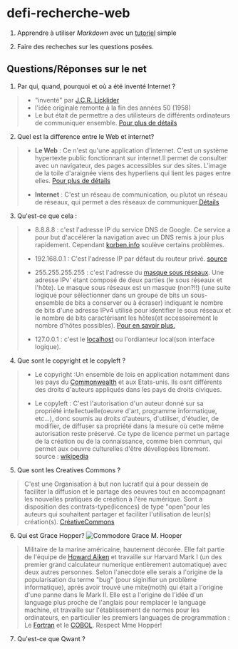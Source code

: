 # defi-recherche-web #

1. Apprendre à utiliser _Markdown_ avec un [tutoriel](http://www.markdowntutorial.com) simple

2. Faire des recheches sur les questions posées.

## Questions/Réponses sur le net ##

1. Par qui, quand, pourquoi et où a été inventé Internet ?
>* "inventé" par [ J.C.R. Licklider](https://fr.wikipedia.org/wiki/Joseph_Carl_Robnett_Licklider)
>* l'idée originale remonte à la fin des années 50 (1958)
>* Le but était de permettre a des utilisteurs de différents ordinateurs de communiquer ensemble.
[Pour plus de détails](https://fr.wikipedia.org/wiki/Histoire_d'Internet#Chronologie_s.C3.A9lective)

2. Quel est la difference entre le Web et internet?

>* **Le Web** : Ce n'est qu'une application d'internet. C'est un système hypertexte public fonctionnant sur internet.Il permet de consulter avec un navigateur, des pages accessibles sur des sites. L'image de la toile d'araignée viens des hyperliens qui lient les pages entre elles. [Pour plus de détails](https://fr.wikipedia.org/wiki/World_Wide_Web)
>
>* **Internet** : C'est un réseau de communication, ou plutot un réseau de réseaux, qui permet a des réseaux de communiquer.[Détails](https://fr.wikipedia.org/wiki/Internet)

3. Qu'est-ce que cela :

>* 8.8.8.8 : c'est l'adresse IP du service DNS de Google. Ce service a pour but d'accélérer la navigation avec un DNS remis à jour plus rapidement. Cependant [korben.info](https://korben.info/dns-google.html) soulève certains problèmes.
>
>* 192.168.0.1 : C'est l'adresse IP par défaut du routeur privé.
[source](https://www.lifewire.com/192-168-0-1-818066)
>
>* 255.255.255.255 : c'est l'adresse du [masque sous réseaux](https://fr.wikipedia.org/wiki/Sous-r%C3%A9seau#Masque_de_sous-r.C3.A9seau). Une adresse IPv' étant composé de deux parties (le sous réseaux et l'hôte). Le masque sous réseaux est un masque (non?!!) (une suite logique pour sélectionner dans un groupe de bits un sous-ensemble de bits a conserver ou à écraser) indiquant le nombre de bits d'une adresse IPv4 utilisé pour identifier le sous réseaux et le nombre de bits caractérisant les hôtes(et accessoirement le nombre d'hôtes possibles). [Pour en savoir plus.](https://fr.wikipedia.org/wiki/Sous-r%C3%A9seau#Masque_de_sous-r.C3.A9seau)
>
>* 127.0.0.1 : c'est le [localhost](https://fr.wikipedia.org/wiki/Localhost) ou l'ordianteur local(son interface logique).

4. Que sont le copyright et le copyleft ?

>* Le copyright :Un ensemble de lois en application notamment dans les pays du [Commonwealth](https://fr.wikipedia.org/wiki/Commonwealth) et aux Etats-unis. Ils osnt différents des droits d'auteurs appliqués dans les pays de droits civiques.
>
>* Le copyleft : C'est l'autorisation d'un auteur donné sur sa propriété intellectuelle(oeuvre d'art, programme informatique, etc...), donc soumis au droits d'auteurs, d'utiliser, d'étudier, de modifier, de diffuser sa propriété dans la mesure où cette même autorisation reste préservé. Ce type de licence permet un partage de la création ou de la connaissance, comme bien commun, qui permet aux oeuvre culturelles d'être dévellopées librement.
source : [wikipedia](https://fr.wikipedia.org/wiki/Copyleft)

5. Que sont les Creatives Commons ?
> C'est une Organisation à but non lucratif qui à pour dessein de faciliter la diffusion et le partage des oeuvres tout en accompagnant les nouvelles pratiques de création à l'ère numérique. Sont a disposition des contrats-type(licences) de type "open"pour les auteurs qui souhaitent partager et faciliter l'utilisation de leur(s) création(s).
[CréativeCommons](http://creativecommons.fr/)

6. Qui est Grace Hopper?
![Commodore Grace M. Hooper](https://upload.wikimedia.org/wikipedia/commons/thumb/a/ad/Commodore_Grace_M._Hopper%2C_USN_%28covered%29.jpg/800px-Commodore_Grace_M._Hopper%2C_USN_%28covered%29.jpg)
> Militaire de la marine américaine, hautement décorée. Elle fait partie de l'équipe de [Howard Aiken](https://fr.wikipedia.org/wiki/Howard_Aiken) et travaille sur Harvard Mark I (un des premier grand calculateur numerique entièrement automatique) avec deux autres personnes.
> Selon l'anecdote elle serais a l'origine de la popularisation du terme "bug" (pour siginifier un problème informatique), aprés avoir trouvé une mite(moth) qui était a l'origine d'une panne dans le Mark II.
>Elle est a l'origine de l'idée d'un language plus proche de l'anglais pour remplacer le language machine, et travaille sur l'établissement de normes pour les ordinateurs, en particulier les premiers languages de programmation : Le [Fortran](https://fr.wikipedia.org/wiki/Fortran) et le [COBOL](https://fr.wikipedia.org/wiki/COBOL).
>Respect Mme Hopper!

7. Qu'est-ce que Qwant ?
